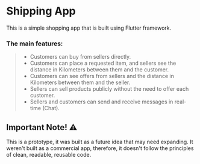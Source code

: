 # Shipping App
This is a simple shopping app that is built using Flutter framework.
### The main features: 




 > - Customers can buy from sellers directly.
 > - Customers can place a requested item, and sellers see the distance in Kilometers between them and the customer. 
 > - Customers can see offers from sellers and the distance in Kilometers between them and the seller. 
 > - Sellers can sell products publicly without the need to offer each customer.
 > - Sellers and customers can send and receive messages in real-time (Chat).


## Important Note! ⚠

This is a prototype, it was built as a future idea that may need expanding.
It weren't built as a commercial app, therefore, it doesn't follow the principles of clean, readable, reusable code.
